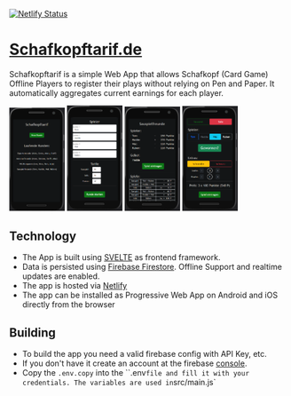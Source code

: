 [![Netlify Status](https://api.netlify.com/api/v1/badges/392e5d25-ce7a-4273-ade8-58dd65440e8a/deploy-status)](https://schafkopftarif.de)

# [Schafkopftarif.de](https://schafkopftarif.de)

Schafkopftarif is a simple Web App that allows Schafkopf (Card Game) Offline Players to register their plays without relying on Pen and Paper.
It automatically aggregates current earnings for each player.

<p>
  <img src="/docs/start.png" width="100" />
  <img src="/docs/newGame.png" width="100" />
  <img src="/docs/overview.png" width="100" /> 
  <img src="/docs/play.png" width="100" />
</p>

## Technology

- The App is built using [SVELTE](https://svelte.dev/) as frontend framework.
- Data is persisted using [Firebase Firestore](https://firebase.google.com). Offline Support and realtime updates are enabled.
- The app is hosted via [Netlify](https://www.netlify.com/)
- The app can be installed as Progressive Web App on Android and iOS directly from the browser

## Building

- To build the app you need a valid firebase config with API Key, etc.
- If you don't have it create an account at the firebase [console](https://console.firebase.google.com).
- Copy the `.env.copy` into the ``.env` file and fill it with your credentials. The variables are used in `src/main.js`
